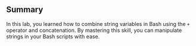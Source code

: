 ## Summary

In this lab, you learned how to combine string variables in Bash using the `+` operator and concatenation. By mastering this skill, you can manipulate strings in your Bash scripts with ease.
